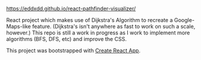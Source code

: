 https://eddxdd.github.io/react-pathfinder-visualizer/

React project which makes use of Dijkstra's Algorithm to recreate a Google-Maps-like feature. (Dijkstra's isn't anywhere as fast to work on such a scale, however.)
This repo is still a work in progress as I work to implement more algorithms (BFS, DFS, etc) and improve the CSS.

This project was bootstrapped with [Create React App](https://github.com/facebook/create-react-app).
